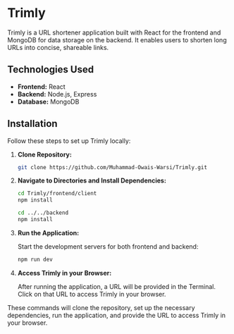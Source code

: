 # Trimly

Trimly is a URL shortener application built with React for the frontend and MongoDB for data storage on the backend. It enables users to shorten long URLs into concise, shareable links.

## Technologies Used

- **Frontend:** React
- **Backend:** Node.js, Express
- **Database:** MongoDB

## Installation

Follow these steps to set up Trimly locally:

1. **Clone Repository:**

    ```bash
    git clone https://github.com/Muhammad-Owais-Warsi/Trimly.git
    ```

2. **Navigate to Directories and Install Dependencies:**

    ```bash
    cd Trimly/frontend/client
    npm install
    
    cd ../../backend
    npm install
    ```

3. **Run the Application:**

    Start the development servers for both frontend and backend:

    ```bash
    npm run dev
    ```

4. **Access Trimly in your Browser:**

    After running the application, a URL will be provided in the Terminal. Click on that URL to access Trimly in your browser.

These commands will clone the repository, set up the necessary dependencies, run the application, and provide the URL to access Trimly in your browser.
